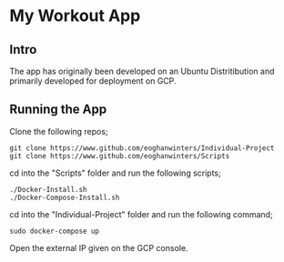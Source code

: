 # My Workout App
## Intro
The app has originally been developed on an Ubuntu Distritibution and primarily developed for deployment on GCP.

## Running the App
Clone the following repos;

    git clone https://www.github.com/eoghanwinters/Individual-Project
    git clone https://www.github.com/eoghanwinters/Scripts
cd into the "Scripts" folder and run the following scripts;
    
    ./Docker-Install.sh
    ./Docker-Compose-Install.sh
cd into the "Individual-Project" folder and run the following command;

    sudo docker-compose up
Open the external IP given on the GCP console.
